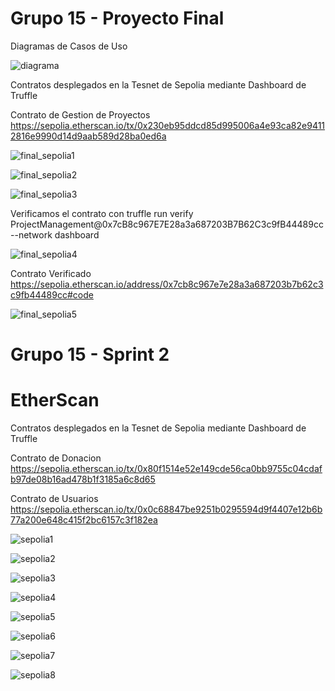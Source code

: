 # Grupo 15 - Proyecto Final

Diagramas de Casos de Uso

![diagrama](m9_project.jpg)

Contratos desplegados en la Tesnet de Sepolia mediante Dashboard de Truffle

Contrato de Gestion de Proyectos
https://sepolia.etherscan.io/tx/0x230eb95ddcd85d995006a4e93ca82e94112816e9990d14d9aab589d28ba0ed6a


![final_sepolia1](final_sepolia1.png)

![final_sepolia2](final_sepolia2.png)

![final_sepolia3](final_sepolia3.png)


Verificamos el contrato con
   truffle run verify ProjectManagement@0x7cB8c967E7E28a3a687203B7B62C3c9fB44489cc --network dashboard
   

![final_sepolia4](final_sepolia4.png)

Contrato Verificado
https://sepolia.etherscan.io/address/0x7cb8c967e7e28a3a687203b7b62c3c9fb44489cc#code

![final_sepolia5](final_sepolia5.png)

# Grupo 15 - Sprint 2

  
# EtherScan

Contratos desplegados en la Tesnet de Sepolia mediante Dashboard de Truffle

Contrato de Donacion
https://sepolia.etherscan.io/tx/0x80f1514e52e149cde56ca0bb9755c04cdafb97de08b16ad478b1f3185a6c8d65

Contrato de Usuarios
https://sepolia.etherscan.io/tx/0x0c68847be9251b0295594d9f4407e12b6b77a200e648c415f2bc6157c3f182ea


![sepolia1](sepolia1.png)

![sepolia2](sepolia2.png)

![sepolia3](sepolia3.png)

![sepolia4](sepolia4.png)

![sepolia5](sepolia5.png)

![sepolia6](sepolia6.png)

![sepolia7](sepolia7.png)

![sepolia8](sepolia8.png)

